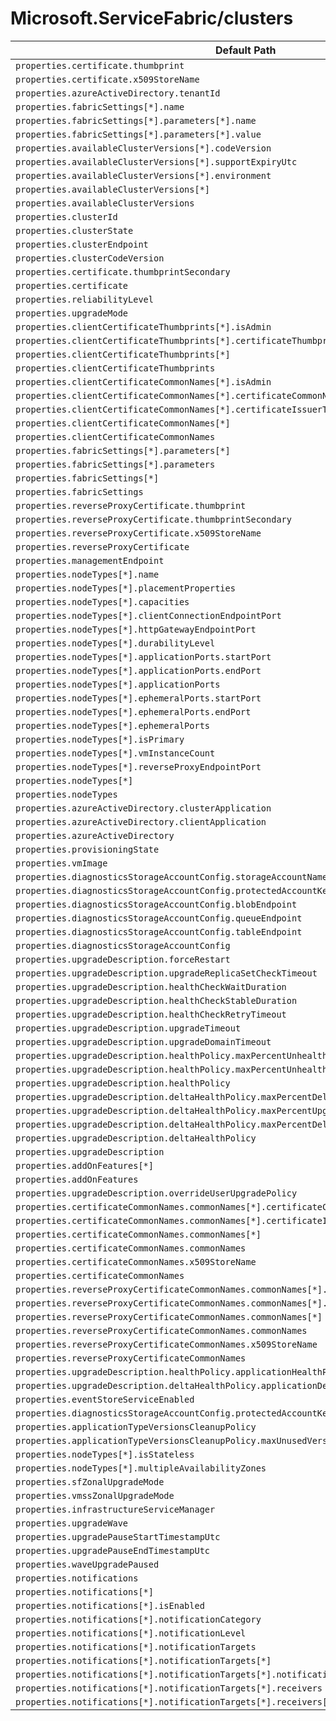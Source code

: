 # Microsoft.ServiceFabric/clusters

| Default Path | Alias |
|---|---|
| `properties.certificate.thumbprint` | `Microsoft.ServiceFabric/clusters/certificate.thumbprint` |
| `properties.certificate.x509StoreName` | `Microsoft.ServiceFabric/clusters/certificate.x509StoreName` |
| `properties.azureActiveDirectory.tenantId` | `Microsoft.ServiceFabric/clusters/azureActiveDirectory.tenantId` |
| `properties.fabricSettings[*].name` | `Microsoft.ServiceFabric/clusters/fabricSettings[*].name` |
| `properties.fabricSettings[*].parameters[*].name` | `Microsoft.ServiceFabric/clusters/fabricSettings[*].parameters[*].name` |
| `properties.fabricSettings[*].parameters[*].value` | `Microsoft.ServiceFabric/clusters/fabricSettings[*].parameters[*].value` |
| `properties.availableClusterVersions[*].codeVersion` | `Microsoft.ServiceFabric/clusters/availableClusterVersions[*].codeVersion` |
| `properties.availableClusterVersions[*].supportExpiryUtc` | `Microsoft.ServiceFabric/clusters/availableClusterVersions[*].supportExpiryUtc` |
| `properties.availableClusterVersions[*].environment` | `Microsoft.ServiceFabric/clusters/availableClusterVersions[*].environment` |
| `properties.availableClusterVersions[*]` | `Microsoft.ServiceFabric/clusters/availableClusterVersions[*]` |
| `properties.availableClusterVersions` | `Microsoft.ServiceFabric/clusters/availableClusterVersions` |
| `properties.clusterId` | `Microsoft.ServiceFabric/clusters/clusterId` |
| `properties.clusterState` | `Microsoft.ServiceFabric/clusters/clusterState` |
| `properties.clusterEndpoint` | `Microsoft.ServiceFabric/clusters/clusterEndpoint` |
| `properties.clusterCodeVersion` | `Microsoft.ServiceFabric/clusters/clusterCodeVersion` |
| `properties.certificate.thumbprintSecondary` | `Microsoft.ServiceFabric/clusters/certificate.thumbprintSecondary` |
| `properties.certificate` | `Microsoft.ServiceFabric/clusters/certificate` |
| `properties.reliabilityLevel` | `Microsoft.ServiceFabric/clusters/reliabilityLevel` |
| `properties.upgradeMode` | `Microsoft.ServiceFabric/clusters/upgradeMode` |
| `properties.clientCertificateThumbprints[*].isAdmin` | `Microsoft.ServiceFabric/clusters/clientCertificateThumbprints[*].isAdmin` |
| `properties.clientCertificateThumbprints[*].certificateThumbprint` | `Microsoft.ServiceFabric/clusters/clientCertificateThumbprints[*].certificateThumbprint` |
| `properties.clientCertificateThumbprints[*]` | `Microsoft.ServiceFabric/clusters/clientCertificateThumbprints[*]` |
| `properties.clientCertificateThumbprints` | `Microsoft.ServiceFabric/clusters/clientCertificateThumbprints` |
| `properties.clientCertificateCommonNames[*].isAdmin` | `Microsoft.ServiceFabric/clusters/clientCertificateCommonNames[*].isAdmin` |
| `properties.clientCertificateCommonNames[*].certificateCommonName` | `Microsoft.ServiceFabric/clusters/clientCertificateCommonNames[*].certificateCommonName` |
| `properties.clientCertificateCommonNames[*].certificateIssuerThumbprint` | `Microsoft.ServiceFabric/clusters/clientCertificateCommonNames[*].certificateIssuerThumbprint` |
| `properties.clientCertificateCommonNames[*]` | `Microsoft.ServiceFabric/clusters/clientCertificateCommonNames[*]` |
| `properties.clientCertificateCommonNames` | `Microsoft.ServiceFabric/clusters/clientCertificateCommonNames` |
| `properties.fabricSettings[*].parameters[*]` | `Microsoft.ServiceFabric/clusters/fabricSettings[*].parameters[*]` |
| `properties.fabricSettings[*].parameters` | `Microsoft.ServiceFabric/clusters/fabricSettings[*].parameters` |
| `properties.fabricSettings[*]` | `Microsoft.ServiceFabric/clusters/fabricSettings[*]` |
| `properties.fabricSettings` | `Microsoft.ServiceFabric/clusters/fabricSettings` |
| `properties.reverseProxyCertificate.thumbprint` | `Microsoft.ServiceFabric/clusters/reverseProxyCertificate.thumbprint` |
| `properties.reverseProxyCertificate.thumbprintSecondary` | `Microsoft.ServiceFabric/clusters/reverseProxyCertificate.thumbprintSecondary` |
| `properties.reverseProxyCertificate.x509StoreName` | `Microsoft.ServiceFabric/clusters/reverseProxyCertificate.x509StoreName` |
| `properties.reverseProxyCertificate` | `Microsoft.ServiceFabric/clusters/reverseProxyCertificate` |
| `properties.managementEndpoint` | `Microsoft.ServiceFabric/clusters/managementEndpoint` |
| `properties.nodeTypes[*].name` | `Microsoft.ServiceFabric/clusters/nodeTypes[*].name` |
| `properties.nodeTypes[*].placementProperties` | `Microsoft.ServiceFabric/clusters/nodeTypes[*].placementProperties` |
| `properties.nodeTypes[*].capacities` | `Microsoft.ServiceFabric/clusters/nodeTypes[*].capacities` |
| `properties.nodeTypes[*].clientConnectionEndpointPort` | `Microsoft.ServiceFabric/clusters/nodeTypes[*].clientConnectionEndpointPort` |
| `properties.nodeTypes[*].httpGatewayEndpointPort` | `Microsoft.ServiceFabric/clusters/nodeTypes[*].httpGatewayEndpointPort` |
| `properties.nodeTypes[*].durabilityLevel` | `Microsoft.ServiceFabric/clusters/nodeTypes[*].durabilityLevel` |
| `properties.nodeTypes[*].applicationPorts.startPort` | `Microsoft.ServiceFabric/clusters/nodeTypes[*].applicationPorts.startPort` |
| `properties.nodeTypes[*].applicationPorts.endPort` | `Microsoft.ServiceFabric/clusters/nodeTypes[*].applicationPorts.endPort` |
| `properties.nodeTypes[*].applicationPorts` | `Microsoft.ServiceFabric/clusters/nodeTypes[*].applicationPorts` |
| `properties.nodeTypes[*].ephemeralPorts.startPort` | `Microsoft.ServiceFabric/clusters/nodeTypes[*].ephemeralPorts.startPort` |
| `properties.nodeTypes[*].ephemeralPorts.endPort` | `Microsoft.ServiceFabric/clusters/nodeTypes[*].ephemeralPorts.endPort` |
| `properties.nodeTypes[*].ephemeralPorts` | `Microsoft.ServiceFabric/clusters/nodeTypes[*].ephemeralPorts` |
| `properties.nodeTypes[*].isPrimary` | `Microsoft.ServiceFabric/clusters/nodeTypes[*].isPrimary` |
| `properties.nodeTypes[*].vmInstanceCount` | `Microsoft.ServiceFabric/clusters/nodeTypes[*].vmInstanceCount` |
| `properties.nodeTypes[*].reverseProxyEndpointPort` | `Microsoft.ServiceFabric/clusters/nodeTypes[*].reverseProxyEndpointPort` |
| `properties.nodeTypes[*]` | `Microsoft.ServiceFabric/clusters/nodeTypes[*]` |
| `properties.nodeTypes` | `Microsoft.ServiceFabric/clusters/nodeTypes` |
| `properties.azureActiveDirectory.clusterApplication` | `Microsoft.ServiceFabric/clusters/azureActiveDirectory.clusterApplication` |
| `properties.azureActiveDirectory.clientApplication` | `Microsoft.ServiceFabric/clusters/azureActiveDirectory.clientApplication` |
| `properties.azureActiveDirectory` | `Microsoft.ServiceFabric/clusters/azureActiveDirectory` |
| `properties.provisioningState` | `Microsoft.ServiceFabric/clusters/provisioningState` |
| `properties.vmImage` | `Microsoft.ServiceFabric/clusters/vmImage` |
| `properties.diagnosticsStorageAccountConfig.storageAccountName` | `Microsoft.ServiceFabric/clusters/diagnosticsStorageAccountConfig.storageAccountName` |
| `properties.diagnosticsStorageAccountConfig.protectedAccountKeyName` | `Microsoft.ServiceFabric/clusters/diagnosticsStorageAccountConfig.protectedAccountKeyName` |
| `properties.diagnosticsStorageAccountConfig.blobEndpoint` | `Microsoft.ServiceFabric/clusters/diagnosticsStorageAccountConfig.blobEndpoint` |
| `properties.diagnosticsStorageAccountConfig.queueEndpoint` | `Microsoft.ServiceFabric/clusters/diagnosticsStorageAccountConfig.queueEndpoint` |
| `properties.diagnosticsStorageAccountConfig.tableEndpoint` | `Microsoft.ServiceFabric/clusters/diagnosticsStorageAccountConfig.tableEndpoint` |
| `properties.diagnosticsStorageAccountConfig` | `Microsoft.ServiceFabric/clusters/diagnosticsStorageAccountConfig` |
| `properties.upgradeDescription.forceRestart` | `Microsoft.ServiceFabric/clusters/upgradeDescription.forceRestart` |
| `properties.upgradeDescription.upgradeReplicaSetCheckTimeout` | `Microsoft.ServiceFabric/clusters/upgradeDescription.upgradeReplicaSetCheckTimeout` |
| `properties.upgradeDescription.healthCheckWaitDuration` | `Microsoft.ServiceFabric/clusters/upgradeDescription.healthCheckWaitDuration` |
| `properties.upgradeDescription.healthCheckStableDuration` | `Microsoft.ServiceFabric/clusters/upgradeDescription.healthCheckStableDuration` |
| `properties.upgradeDescription.healthCheckRetryTimeout` | `Microsoft.ServiceFabric/clusters/upgradeDescription.healthCheckRetryTimeout` |
| `properties.upgradeDescription.upgradeTimeout` | `Microsoft.ServiceFabric/clusters/upgradeDescription.upgradeTimeout` |
| `properties.upgradeDescription.upgradeDomainTimeout` | `Microsoft.ServiceFabric/clusters/upgradeDescription.upgradeDomainTimeout` |
| `properties.upgradeDescription.healthPolicy.maxPercentUnhealthyNodes` | `Microsoft.ServiceFabric/clusters/upgradeDescription.healthPolicy.maxPercentUnhealthyNodes` |
| `properties.upgradeDescription.healthPolicy.maxPercentUnhealthyApplications` | `Microsoft.ServiceFabric/clusters/upgradeDescription.healthPolicy.maxPercentUnhealthyApplications` |
| `properties.upgradeDescription.healthPolicy` | `Microsoft.ServiceFabric/clusters/upgradeDescription.healthPolicy` |
| `properties.upgradeDescription.deltaHealthPolicy.maxPercentDeltaUnhealthyNodes` | `Microsoft.ServiceFabric/clusters/upgradeDescription.deltaHealthPolicy.maxPercentDeltaUnhealthyNodes` |
| `properties.upgradeDescription.deltaHealthPolicy.maxPercentUpgradeDomainDeltaUnhealthyNodes` | `Microsoft.ServiceFabric/clusters/upgradeDescription.deltaHealthPolicy.maxPercentUpgradeDomainDeltaUnhealthyNodes` |
| `properties.upgradeDescription.deltaHealthPolicy.maxPercentDeltaUnhealthyApplications` | `Microsoft.ServiceFabric/clusters/upgradeDescription.deltaHealthPolicy.maxPercentDeltaUnhealthyApplications` |
| `properties.upgradeDescription.deltaHealthPolicy` | `Microsoft.ServiceFabric/clusters/upgradeDescription.deltaHealthPolicy` |
| `properties.upgradeDescription` | `Microsoft.ServiceFabric/clusters/upgradeDescription` |
| `properties.addOnFeatures[*]` | `Microsoft.ServiceFabric/clusters/addOnFeatures[*]` |
| `properties.addOnFeatures` | `Microsoft.ServiceFabric/clusters/addOnFeatures` |
| `properties.upgradeDescription.overrideUserUpgradePolicy` | `Microsoft.ServiceFabric/clusters/upgradeDescription.overrideUserUpgradePolicy` |
| `properties.certificateCommonNames.commonNames[*].certificateCommonName` | `Microsoft.ServiceFabric/clusters/certificateCommonNames.commonNames[*].certificateCommonName` |
| `properties.certificateCommonNames.commonNames[*].certificateIssuerThumbprint` | `Microsoft.ServiceFabric/clusters/certificateCommonNames.commonNames[*].certificateIssuerThumbprint` |
| `properties.certificateCommonNames.commonNames[*]` | `Microsoft.ServiceFabric/clusters/certificateCommonNames.commonNames[*]` |
| `properties.certificateCommonNames.commonNames` | `Microsoft.ServiceFabric/clusters/certificateCommonNames.commonNames` |
| `properties.certificateCommonNames.x509StoreName` | `Microsoft.ServiceFabric/clusters/certificateCommonNames.x509StoreName` |
| `properties.certificateCommonNames` | `Microsoft.ServiceFabric/clusters/certificateCommonNames` |
| `properties.reverseProxyCertificateCommonNames.commonNames[*].certificateCommonName` | `Microsoft.ServiceFabric/clusters/reverseProxyCertificateCommonNames.commonNames[*].certificateCommonName` |
| `properties.reverseProxyCertificateCommonNames.commonNames[*].certificateIssuerThumbprint` | `Microsoft.ServiceFabric/clusters/reverseProxyCertificateCommonNames.commonNames[*].certificateIssuerThumbprint` |
| `properties.reverseProxyCertificateCommonNames.commonNames[*]` | `Microsoft.ServiceFabric/clusters/reverseProxyCertificateCommonNames.commonNames[*]` |
| `properties.reverseProxyCertificateCommonNames.commonNames` | `Microsoft.ServiceFabric/clusters/reverseProxyCertificateCommonNames.commonNames` |
| `properties.reverseProxyCertificateCommonNames.x509StoreName` | `Microsoft.ServiceFabric/clusters/reverseProxyCertificateCommonNames.x509StoreName` |
| `properties.reverseProxyCertificateCommonNames` | `Microsoft.ServiceFabric/clusters/reverseProxyCertificateCommonNames` |
| `properties.upgradeDescription.healthPolicy.applicationHealthPolicies` | `Microsoft.ServiceFabric/clusters/upgradeDescription.healthPolicy.applicationHealthPolicies` |
| `properties.upgradeDescription.deltaHealthPolicy.applicationDeltaHealthPolicies` | `Microsoft.ServiceFabric/clusters/upgradeDescription.deltaHealthPolicy.applicationDeltaHealthPolicies` |
| `properties.eventStoreServiceEnabled` | `Microsoft.ServiceFabric/clusters/eventStoreServiceEnabled` |
| `properties.diagnosticsStorageAccountConfig.protectedAccountKeyName2` | `Microsoft.ServiceFabric/clusters/diagnosticsStorageAccountConfig.protectedAccountKeyName2` |
| `properties.applicationTypeVersionsCleanupPolicy` | `Microsoft.ServiceFabric/clusters/applicationTypeVersionsCleanupPolicy` |
| `properties.applicationTypeVersionsCleanupPolicy.maxUnusedVersionsToKeep` | `Microsoft.ServiceFabric/clusters/applicationTypeVersionsCleanupPolicy.maxUnusedVersionsToKeep` |
| `properties.nodeTypes[*].isStateless` | `Microsoft.ServiceFabric/clusters/nodeTypes[*].isStateless` |
| `properties.nodeTypes[*].multipleAvailabilityZones` | `Microsoft.ServiceFabric/clusters/nodeTypes[*].multipleAvailabilityZones` |
| `properties.sfZonalUpgradeMode` | `Microsoft.ServiceFabric/clusters/sfZonalUpgradeMode` |
| `properties.vmssZonalUpgradeMode` | `Microsoft.ServiceFabric/clusters/vmssZonalUpgradeMode` |
| `properties.infrastructureServiceManager` | `Microsoft.ServiceFabric/clusters/infrastructureServiceManager` |
| `properties.upgradeWave` | `Microsoft.ServiceFabric/clusters/upgradeWave` |
| `properties.upgradePauseStartTimestampUtc` | `Microsoft.ServiceFabric/clusters/upgradePauseStartTimestampUtc` |
| `properties.upgradePauseEndTimestampUtc` | `Microsoft.ServiceFabric/clusters/upgradePauseEndTimestampUtc` |
| `properties.waveUpgradePaused` | `Microsoft.ServiceFabric/clusters/waveUpgradePaused` |
| `properties.notifications` | `Microsoft.ServiceFabric/clusters/notifications` |
| `properties.notifications[*]` | `Microsoft.ServiceFabric/clusters/notifications[*]` |
| `properties.notifications[*].isEnabled` | `Microsoft.ServiceFabric/clusters/notifications[*].isEnabled` |
| `properties.notifications[*].notificationCategory` | `Microsoft.ServiceFabric/clusters/notifications[*].notificationCategory` |
| `properties.notifications[*].notificationLevel` | `Microsoft.ServiceFabric/clusters/notifications[*].notificationLevel` |
| `properties.notifications[*].notificationTargets` | `Microsoft.ServiceFabric/clusters/notifications[*].notificationTargets` |
| `properties.notifications[*].notificationTargets[*]` | `Microsoft.ServiceFabric/clusters/notifications[*].notificationTargets[*]` |
| `properties.notifications[*].notificationTargets[*].notificationChannel` | `Microsoft.ServiceFabric/clusters/notifications[*].notificationTargets[*].notificationChannel` |
| `properties.notifications[*].notificationTargets[*].receivers` | `Microsoft.ServiceFabric/clusters/notifications[*].notificationTargets[*].receivers` |
| `properties.notifications[*].notificationTargets[*].receivers[*]` | `Microsoft.ServiceFabric/clusters/notifications[*].notificationTargets[*].receivers[*]` |

